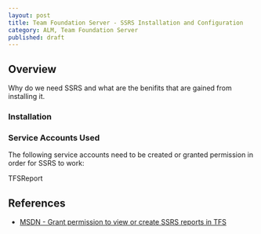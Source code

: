 ```yaml
---
layout: post
title: Team Foundation Server - SSRS Installation and Configuration
category: ALM, Team Foundation Server
published: draft
---
```

## Overview

Why do we need SSRS and what are the benifits that are gained from installing it.

### Installation

### Service Accounts Used

The following service accounts need to be created or granted permission in order for SSRS to work:

TFSReport


## References
- [MSDN - Grant permission to view or create SSRS reports in TFS](http://msdn.microsoft.com/en-us/library/bb737953(v=vs.110).aspx)
